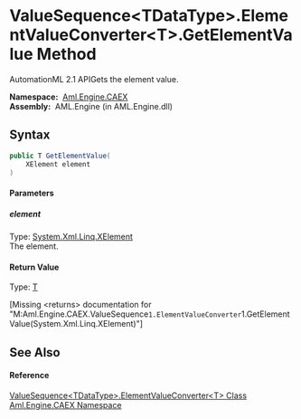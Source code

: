 ValueSequence&lt;TDataType>.ElementValueConverter&lt;T>.GetElementValue Method
==============================================================================
AutomationML 2.1 APIGets the element value.

  **Namespace:**  [Aml.Engine.CAEX][1]  
  **Assembly:**  AML.Engine (in AML.Engine.dll)

Syntax
------

```csharp
public T GetElementValue(
	XElement element
)
```

#### Parameters

##### *element*
Type: [System.Xml.Linq.XElement][2]  
The element.

#### Return Value
Type: [T][3]  

[Missing &lt;returns> documentation for "M:Aml.Engine.CAEX.ValueSequence`1.ElementValueConverter`1.GetElementValue(System.Xml.Linq.XElement)"]


See Also
--------

#### Reference
[ValueSequence&lt;TDataType>.ElementValueConverter&lt;T> Class][3]  
[Aml.Engine.CAEX Namespace][1]  

[1]: ../README.md
[2]: https://docs.microsoft.com/dotnet/api/system.xml.linq.xelement
[3]: README.md
[4]: https://www.automationml.org
[5]: ../../icons/logoShade.png